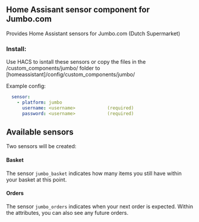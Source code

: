 
## Home Assisant sensor component for Jumbo.com

Provides Home Assistant sensors for Jumbo.com (Dutch Supermarket)

### Install:
Use HACS to isntall these sensors or copy the files in the /custom_components/jumbo/ folder to [homeassistant]/config/custom_components/jumbo/

Example config:

```yaml
  sensor:
    - platform: jumbo
      username: <username>            (required)
      password: <username>            (required)
```

## Available sensors
Two sensors will be created:

#### Basket
The sensor `jumbo_basket` indicates how many items you still have within your basket at this point.

#### Orders
The sensor `jumbo_orders` indicates when your next order is expected. Within the attributes, you can also see any future orders.